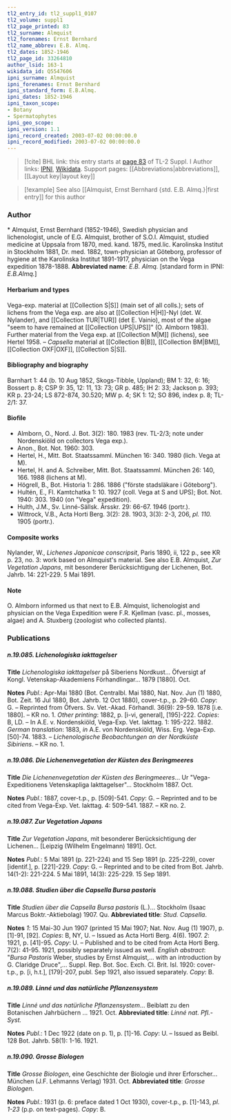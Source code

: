 ```yaml
---
tl2_entry_id: tl2_suppl1_0107
tl2_volume: suppl1
tl2_page_printed: 83
tl2_surname: Almquist
tl2_forenames: Ernst Bernhard
tl2_name_abbrev: E.B. Almq.
tl2_dates: 1852-1946
tl2_page_id: 33264810
author_lsid: 163-1
wikidata_id: Q5547606
ipni_surname: Almquist
ipni_forenames: Ernst Bernhard
ipni_standard_form: E.B.Almq.
ipni_dates: 1852-1946
ipni_taxon_scope: 
- Botany
- Spermatophytes
ipni_geo_scope: 
ipni_version: 1.1
ipni_record_created: 2003-07-02 00:00:00.0
ipni_record_modified: 2003-07-02 00:00:00.0
---
```


> [!cite] BHL link: this entry starts at [page 83](https://www.biodiversitylibrary.org/page/33264810) of TL-2 Suppl. I
> Author links: [IPNI](https://www.ipni.org/a/163-1), [Wikidata](https://www.wikidata.org/wiki/Q5547606). Support pages: [[Abbreviations|abbreviations]], [[Layout key|layout key]]

> [!example] See also [[Almquist, Ernst Bernhard {std. E.B. Almq.}|first entry]] for this author

### Author

\* Almquist, Ernst Bernhard (1852-1946), Swedish physician and lichenologist, uncle of E.G. Almquist, brother of S.O.I. Almquist, studied medicine at Uppsala from 1870, med. kand. 1875, med.lic. Karolinska Institut in Stockholm 1881, Dr. med. 1882, town-physician at Göteborg, professor of hygiene at the Karolinska Institut 1891-1917, physician on the Vega expedition 1878-1888. 
**Abbreviated name**: *E.B. Almq.* \[standard form in IPNI: *E.B.Almq.*\]

#### Herbarium and types

Vega-exp. material at [[Collection S|S]] (main set of all colls.); sets of lichens from the Vega exp. are also at [[Collection H|H]]-Nyl (det. W. Nylander), and [[Collection TUR|TUR]] (det E. Vainio), most of the algae "seem to have remained at [[Collection UPS|UPS]]" (O. Almborn 1983). Further material from the Vega exp. at [[Collection M|M]] (lichens), see Hertel 1958. – *Capsella* material at [[Collection B|B]], [[Collection BM|BM]], [[Collection OXF|OXF]], [[Collection S|S]].

#### Bibliography and biography

Barnhart 1: 44 (b. 10 Aug 1852, Skogs-Tibble, Uppland); BM 1: 32, 6: 16; Bossert p. 8; CSP 9: 35, 12: 11, 13: 73; GR p. 485; IH 2: 33; Jackson p. 393; KR p. 23-24; LS 872-874, 30.520; MW p. 4; SK 1: 12; SO 896, index p. 8; TL-2/1: 37.

#### Biofile

- Almborn, O., Nord. J. Bot. 3(2): 180. 1983 (rev. TL-2/3; note under Nordenskiöld on collectors Vega exp.).
- Anon., Bot. Not. 1960: 303.
- Hertel, H., Mitt. Bot. Staatssamml. München 16: 340. 1980 (lich. Vega at M).
- Hertel, H. and A. Schreiber, Mitt. Bot. Staatssamml. München 26: 140, 166. 1988 (lichens at M).
- Högrell, B., Bot. Historia 1: 286. 1886 ("förste stadsläkare i Göteborg").
- Hultén, E., Fl. Kamtchatka 1: 10. 1927 (coll. Vega at S and UPS); Bot. Not. 1940: 303. 1940 (on "Vega" expedition).
- Hulth, J.M., Sv. Linné-Sällsk. Årsskr. 29: 66-67. 1946 (portr.).
- Wittrock, V.B., Acta Horti Berg. 3(2): 28. 1903, 3(3): 2-3, 206, *pl. 110.* 1905 (portr.).

#### Composite works

Nylander, W., *Lichenes Japonicae conscripsit*, Paris 1890, ii, 122 p., see KR p. 23, no. 3: work based on Almquist's material. See also E.B. Almquist, *Zur Vegetation Japans*, mit besonderer Berücksichtigung der Lichenen, Bot. Jahrb. 14: 221-229. 5 Mai 1891.

#### Note

O. Almborn informed us that next to E.B. Almquist, lichenologist and physician on the Vega Expedition were F.R. Kjellman (vasc. pl., mosses, algae) and A. Stuxberg (zoologist who collected plants).

### Publications

##### n.19.085. Lichenologiska iakttagelser

**Title**
*Lichenologiska iakttagelser* på Siberiens Nordkust... Öfversigt af Kongl. Vetenskap-Akademiens Förhandlingar... 1879 \[1880\]. Oct.

**Notes**
*Publ*.: Apr-Mai 1880 (Bot. Centralbl. Mai 1880, Nat. Nov. Jun (1) 1880, Bot. Zeit. 16 Jul 1880, Bot. Jahrb. 12 Oct 1880), cover-t.p., p. 29-60. *Copy*: G. – Reprinted from Öfvers. Sv. Vet.-Akad. Förhandl. 36(9): 29-59. 1878 \[i.e. 1880\]. – KR no. 1.
*Other printing*: 1882, p. \[i-vi, general\], \[195\]-222. *Copies*: B, LD. – In A.E. v. Nordenskiöld, Vega-Exp. Vet. Iakttag. 1: 195-222. 1882.
*German translation*: 1883, *in* A.E. von Nordenskiöld, Wiss. Erg. Vega-Exp. \[50\]-74. 1883. – *Lichenologische Beobachtungen an der Nordküste Sibiriens*. – KR no. 1.

##### n.19.086. Die Lichenenvegetation der Küsten des Beringmeeres

**Title**
*Die Lichenenvegetation der Küsten des Beringmeeres*... Ur "Vega-Expeditionens Vetenskapliga Iakttagelser"... Stockholm 1887. Oct.

**Notes**
*Publ*.: 1887, cover-t.p., p. \[509\]-541. *Copy*: G. – Reprinted and to be cited from Vega-Exp. Vet. Iakttag. 4: 509-541. 1887. – KR no. 2.

##### n.19.087. Zur Vegetation Japans

**Title**
*Zur Vegetation Japans*, mit besonderer Berücksichtigung der Lichenen... \[Leipzig (Wilhelm Engelmann) 1891\]. Oct.

**Notes**
*Publ*.: 5 Mai 1891 (p. 221-224) and 15 Sep 1891 (p. 225-229), cover \[identif.\], p. \[221\]-229.
*Copy*: G. – Reprinted and to be cited from Bot. Jahrb. 14(1-2): 221-224. 5 Mai 1891, 14(3): 225-229. 15 Sep 1891.

##### n.19.088. Studien über die Capsella Bursa pastoris

**Title**
*Studien über die Capsella Bursa pastoris* (L.)... Stockholm (Isaac Marcus Boktr.-Aktiebolag) 1907. Qu.
**Abbreviated title**: *Stud. Capsella*.

**Notes**
*1*: 15 Mai-30 Jun 1907 (printed 15 Mai 1907; Nat. Nov. Aug (1) 1907), p. \[1\]-91, \[92\]. *Copies*: B, NY, U. – Issued as Acta Horti Berg. 4(6). 1907.
*2*: 1921, p. \[41\]-95. *Copy*: U. – Published and to be cited from Acta Horti Berg. 7(2): 41-95. 1921, possibly separately issued as well.
*English abstract*: "*Bursa Pastoris* Weber, studies by Ernst Almquist,... with an introduction by G. Claridge Druce",... Suppl. Rep. Bot. Soc. Exch. Cl. Brit. Isl. 1920: cover-t.p., p. \[i, h.t.\], \[179\]-207, publ. Sep 1921, also issued separately. *Copy*: B.

##### n.19.089. Linné und das natürliche Pflanzensystem

**Title**
*Linné und das natürliche Pflanzensystem*... Beiblatt zu den Botanischen Jahrbüchern ... 1921. Oct.
**Abbreviated title**: *Linné nat. Pfl.-Syst.*

**Notes**
*Publ*.: 1 Dec 1922 (date on p. 1), p. \[1\]-16. *Copy*: U. – Issued as Beibl. 128 Bot. Jahrb. 58(1): 1-16. 1921.

##### n.19.090. Grosse Biologen

**Title**
*Grosse Biologen*, eine Geschichte der Biologie und ihrer Erforscher... München (J.F. Lehmanns Verlag) 1931. Oct.
**Abbreviated title**: *Grosse Biologen*.

**Notes**
*Publ*.: 1931 (p. 6: preface dated 1 Oct 1930), cover-t.p., p. \[1\]-143, *pl. 1-23* (p.p. on text-pages). *Copy*: B.

